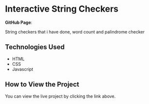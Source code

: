 # Interactive String Checkers

**GitHub Page**: 

String checkers that i have done, word count and palindrome checker

## Technologies Used
- HTML
- CSS
- Javascript

## How to View the Project
You can view the live project by clicking the link above.
